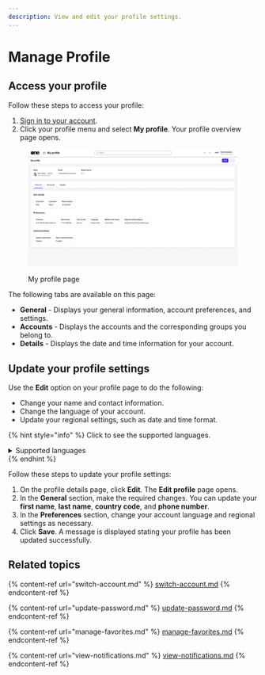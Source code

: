 ```yaml
---
description: View and edit your profile settings.
---
```


# Manage Profile

## Access your profile <a href="#access-your-profile" id="access-your-profile"></a>

Follow these steps to access your profile:

1. [Sign in to your account](https://docs.client.softwareone.com/docs-v2/d04yor4OXausqmezLP92/marketplace-platform/sign-in-to-your-account).
2. Click your profile menu and select **My profile**. Your profile overview page opens.

<figure><img src="../../../.gitbook/assets/image (308).png" alt=""><figcaption><p>My profile page</p></figcaption></figure>

The following tabs are available on this page:

* **General** - Displays your general information, account preferences, and settings.
* **Accounts** - Displays the accounts and the corresponding groups you belong to.
* **Details** - Displays the date and time information for your account.

## Update your profile settings <a href="#update-your-profile-settings" id="update-your-profile-settings"></a>

Use the **Edit** option on your profile page to do the following:

* Change your name and contact information.
* Change the language of your account.
* Update your regional settings, such as date and time format.

{% hint style="info" %}
Click to see the supported languages.

<details>

<summary>Supported languages</summary>

* Chinese (Simplified)
* Chinese (Traditional)
* Czech
* Dutch
* English (UK)
* English (US)
* Finnish
* French
* German
* Hungarian
* Italian
* Japanese
* Korean
* Norwegian
* Portuguese
* Polish
* Russian
* Spanish
* Swedish

</details>
{% endhint %}

Follow these steps to update your profile settings:

1. On the profile details page, click **Edit**. The **Edit profile** page opens.
2. In the **General** section, make the required changes. You can update your **first name**, **last name**, **country code**, and **phone number**.&#x20;
3. In the **Preferences** section, change your account language and regional settings as necessary.&#x20;
4. Click **Save**. A message is displayed stating your profile has been updated successfully.

## Related topics

{% content-ref url="switch-account.md" %}
[switch-account.md](switch-account.md)
{% endcontent-ref %}

{% content-ref url="update-password.md" %}
[update-password.md](update-password.md)
{% endcontent-ref %}

{% content-ref url="manage-favorites.md" %}
[manage-favorites.md](manage-favorites.md)
{% endcontent-ref %}

{% content-ref url="view-notifications.md" %}
[view-notifications.md](view-notifications.md)
{% endcontent-ref %}
